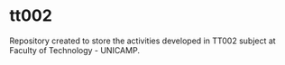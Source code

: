 # tt002
Repository created to store the activities developed in TT002 subject at Faculty of Technology - UNICAMP.
